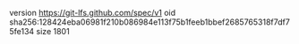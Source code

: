 version https://git-lfs.github.com/spec/v1
oid sha256:128424eba06981f210b086984e113f75b1feeb1bbef2685765318f7df75fe134
size 1801
